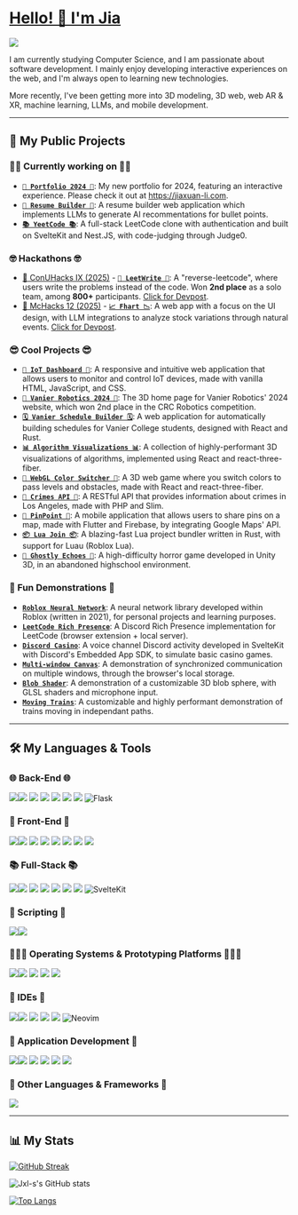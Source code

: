 # [Hello! 👋 I'm Jia](https://jiaxuan-li.com)

![](https://komarev.com/ghpvc/?username=Jxl-s&color=green&stle=for-the-badge)

I am currently studying Computer Science, and I am passionate about software development. I mainly enjoy developing interactive experiences on the web, and I'm always open to learning new technologies.

More recently, I've been getting more into 3D modeling, 3D web, web AR & XR, machine learning, LLMs, and mobile development.

---

## 📝 My Public Projects

### 👨‍💻 Currently working on 👨‍💻

-   [**`🍎 Portfolio 2024 🥟`**](https://github.com/Jxl-s/portfolio-2024): My new portfolio for 2024, featuring an interactive experience. Please check it out at https://jiaxuan-li.com.
-   [**`📝 Resume Builder 📝`**](https://github.com/Jxl-s/resume-builder): A resume builder web application which implements LLMs to generate AI recommentations for bullet points.
-   [**`📚 YeetCode 📚`**](https://github.com/Jxl-s/yeetcode): A full-stack LeetCode clone with authentication and built on SvelteKit and Nest.JS, with code-judging through Judge0.

### 🤓 Hackathons 🤓
-   [🤠 ConUHacks IX (2025)](https://www.conuhacks.io/) - [**`🦾 LeetWrite 🦾`**](https://github.com/Jxl-s/ConUHacksIX): A "reverse-leetcode", where users write the problems instead of the code. Won **2nd place** as a solo team, among **800+** participants. [Click for Devpost](https://devpost.com/software/leetwrite).
-   [🐥 McHacks 12 (2025)](https://mchacks.ca/) - [**`📈 Fhart 📉`**](https://github.com/g0DTuRtI3/mchacks2025): A web app with a focus on the UI design, with LLM integrations to analyze stock variations through natural events. [Click for Devpost](https://devpost.com/software/fhart).

### 😎 Cool Projects 😎

-   [**`📡 IoT Dashboard 📡`**](https://github.com/Jxl-s/iot-dashboard): A responsive and intuitive web application that allows users to monitor and control IoT devices, made with vanilla HTML, JavaScript, and CSS.
-   [**`🤖 Vanier Robotics 2024 🤖`**](https://github.com/Jxl-s/vanier-robotics-2024-home): The 3D home page for Vanier Robotics' 2024 website, which won 2nd place in the CRC Robotics competition.
-   [**`🗓 Vanier Schedule Builder 🗓`**](https://github.com/Jxl-s/vanier-courses-api):
A web application for automatically building schedules for Vanier College students, designed with React and Rust.
-   [**`📊 Algorithm Visualizations 📊`**](https://github.com/Jxl-s/algo-visualizations): 
A collection of highly-performant 3D visualizations of algorithms, implemented using React and react-three-fiber.
-   [**`🔴 WebGL Color Switcher 🔵`**](https://github.com/Jxl-s/r3f-color-switcher): A 3D web game where you switch colors to pass levels and obstacles, made with React and react-three-fiber.
-   [**`🔪 Crimes API 🔪`**](https://github.com/Jxl-s/crimes-api): A RESTful API that provides information about crimes in Los Angeles, made with PHP and Slim.
-   [**`📌 PinPoint 📌`**](https://github.com/Jxl-s/pinpoint): A mobile application that allows users to share pins on a map, made with Flutter and Firebase, by integrating Google Maps' API.
-   [**`📦 Lua Join 📦`**](https://github.com/Jxl-s/luajoin): A blazing-fast Lua project bundler written in Rust, with support for Luau (Roblox Lua).
-   [**`👻 Ghostly Echoes 👻`**](https://github.com/Jxl-s/ghostly-echoes): A high-difficulty horror game developed in Unity 3D, in an abandoned highschool environment.

### 🎉 Fun Demonstrations 🎉

-   [**`Roblox Neural Network`**](https://github.com/Jxl-s/nn-roblox): A neural network library developed within Roblox (written in 2021), for personal projects and learning purposes.
-   [**`LeetCode Rich Presence`**](https://github.com/Jxl-s/leetcode-rich-presence): A Discord Rich Presence implementation for LeetCode (browser extension + local server).
-   [**`Discord Casino`**](https://github.com/Jxl-s/discord-casino): A voice channel Discord activity developed in SvelteKit with Discord's Embedded App SDK, to simulate basic casino games.
-   [**`Multi-window Canvas`**](https://github.com/Jxl-s/multi-window-canvas): A demonstration of synchronized communication on multiple windows, through the browser's local storage.
-   [**`Blob Shader`**](https://github.com/Jxl-s/webgl-blob): A demonstration of a customizable 3D blob sphere, with GLSL shaders and microphone input.
-   [**`Moving Trains`**](https://github.com/Jxl-s/r3f-trains): A customizable and highly performant demonstration of trains moving in independant paths.

---

## 🛠 My Languages & Tools

### 🌐 Back-End 🌐

<img src="https://img.shields.io/badge/Node%20js-339933?style=for-the-badge&logo=nodedotjs&logoColor=white" /><img src="https://img.shields.io/badge/Express%20js-000000?style=for-the-badge&logo=express&logoColor=white" />
<img src="https://img.shields.io/badge/nestjs-E0234E?style=for-the-badge&logo=nestjs&logoColor=white" />
<img src="https://img.shields.io/badge/PHP-777BB4?style=for-the-badge&logo=php&logoColor=white" />
<img src="https://img.shields.io/badge/Composer-885630?style=for-the-badge&logo=Composer&logoColor=white" />
<img src="https://img.shields.io/badge/MySQL-005C84?style=for-the-badge&logo=mysql&logoColor=white" />
<img src="https://img.shields.io/badge/PostgreSQL-316192?style=for-the-badge&logo=postgresql&logoColor=white" />
![Flask](https://img.shields.io/badge/flask-%23000.svg?style=for-the-badge&logo=flask&logoColor=white)

### 🎨 Front-End 🎨

<img src="https://img.shields.io/badge/HTML5-E34F26?style=for-the-badge&logo=html5&logoColor=white" /><img src="https://img.shields.io/badge/CSS3-1572B6?style=for-the-badge&logo=css3&logoColor=white" />
<img src="https://img.shields.io/badge/Bootstrap-563D7C?style=for-the-badge&logo=bootstrap&logoColor=white" />
<img src="https://img.shields.io/badge/Tailwind_CSS-38B2AC?style=for-the-badge&logo=tailwind-css&logoColor=white" />
<img src="https://img.shields.io/badge/React-20232A?style=for-the-badge&logo=react&logoColor=61DAFB" />
<img src="https://img.shields.io/badge/Redux-593D88?style=for-the-badge&logo=redux&logoColor=white" />
<img src="https://img.shields.io/badge/ThreeJs-black?style=for-the-badge&logo=three.js&logoColor=white" />
<img src="https://img.shields.io/badge/svelte-%23f1413d.svg?style=for-the-badge&logo=svelte&logoColor=white" />

### 📚 Full-Stack 📚

<img src="https://img.shields.io/badge/JavaScript-323330?style=for-the-badge&logo=javascript&logoColor=F7DF1E" /><img src="https://img.shields.io/badge/TypeScript-007ACC?style=for-the-badge&logo=typescript&logoColor=white" />
<img src="https://img.shields.io/badge/json-5E5C5C?style=for-the-badge&logo=json&logoColor=white" />
<img src="https://img.shields.io/badge/next%20js-000000?style=for-the-badge&logo=nextdotjs&logoColor=white" />
<img src="https://img.shields.io/badge/Socket.io-010101?&style=for-the-badge&logo=Socket.io&logoColor=white" />
<img src="https://img.shields.io/badge/firebase-ffca28?style=for-the-badge&logo=firebase&logoColor=black" />
<img src="https://img.shields.io/badge/Vite-B73BFE?style=for-the-badge&logo=vite&logoColor=FFD62E" />
![SvelteKit](https://img.shields.io/badge/sveltekit-%23f1413d.svg?style=for-the-badge&logo=svelte&logoColor=white)

### 📝 Scripting 📝

<img src="https://img.shields.io/badge/Lua-2C2D72?style=for-the-badge&logo=lua&logoColor=white" /><img src="https://img.shields.io/badge/Python-FFD43B?style=for-the-badge&logo=python&logoColor=blue" />

### 🏃‍♂️‍➡️ Operating Systems & Prototyping Platforms 🏃‍♂️‍➡️

<img src="https://img.shields.io/badge/Windows-0078D6?style=for-the-badge&logo=windows&logoColor=white" /><img src="https://img.shields.io/badge/apple%20silicon-333333?style=for-the-badge&logo=apple&logoColor=white" />
<img src="https://img.shields.io/badge/Ubuntu-E95420?style=for-the-badge&logo=ubuntu&logoColor=white" />
<img src="https://img.shields.io/badge/Arduino-00979D?style=for-the-badge&logo=Arduino&logoColor=white" />
<img src="https://img.shields.io/badge/Raspberry%20Pi-A22846?style=for-the-badge&logo=Raspberry%20Pi&logoColor=white" />

### 📑 IDEs 📑

<img src="https://img.shields.io/badge/VSCode-0078D4?style=for-the-badge&logo=visual%20studio%20code&logoColor=white" /><img src="https://img.shields.io/badge/Visual_Studio-5C2D91?style=for-the-badge&logo=visual%20studio&logoColor=white" />
<img src="https://img.shields.io/badge/apache%20netbeans-1B6AC6?style=for-the-badge&logo=apache%20netbeans%20IDE&logoColor=white" />
<img src="https://img.shields.io/badge/Arduino_IDE-00979D?style=for-the-badge&logo=arduino&logoColor=white" />
<img src="https://img.shields.io/badge/Android_Studio-3DDC84?style=for-the-badge&logo=android-studio&logoColor=white" />
![Neovim](https://img.shields.io/badge/NeoVim-%2357A143.svg?&style=for-the-badge&logo=neovim&logoColor=white)

### 📱 Application Development 📱

<img src="https://img.shields.io/badge/Java-ED8B00?style=for-the-badge&logo=openjdk&logoColor=white" /><img src="https://img.shields.io/badge/Rust-black?style=for-the-badge&logo=rust&logoColor=#E57324" />
<img src="https://img.shields.io/badge/C%23-239120?style=for-the-badge&logo=c-sharp&logoColor=white" />
<img src="https://img.shields.io/badge/.NET-512BD4?style=for-the-badge&logo=dotnet&logoColor=white" />
<img src="https://img.shields.io/badge/Dart-0175C2?style=for-the-badge&logo=dart&logoColor=white" />
<img src="https://img.shields.io/badge/Flutter-02569B?style=for-the-badge&logo=flutter&logoColor=white" />

### 🎈 Other Languages & Frameworks 🎈

<img src="https://img.shields.io/badge/Unity-100000?style=for-the-badge&logo=unity&logoColor=white" />

---

## 📊 My Stats

[![GitHub Streak](https://streak-stats.demolab.com/?user=Jxl-s&theme=tokyonight)](https://git.io/streak-stats)

![Jxl-s's GitHub stats](https://github-readme-stats.vercel.app/api?username=Jxl-s&show_icons=true&theme=tokyonight)

[![Top Langs](https://github-readme-stats.vercel.app/api//top-langs/?username=Jxl-s&langs_count=8&layout=compact&theme=tokyonight)](https://github.com/anuraghazra/github-readme-stats)
